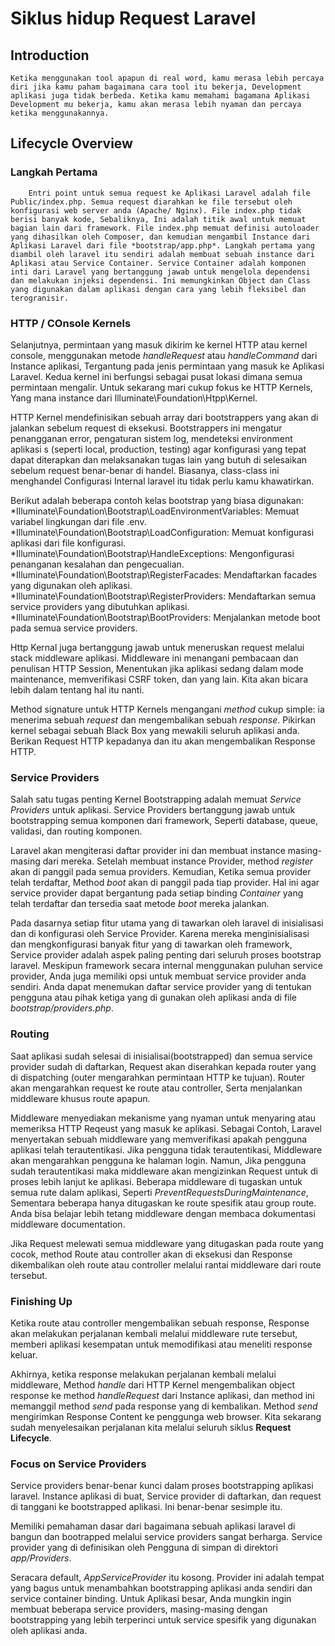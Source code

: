 # Siklus hidup Request Laravel
## Introduction
    Ketika menggunakan tool apapun di real word, kamu merasa lebih percaya diri jika kamu paham bagaimana cara tool itu bekerja, Development aplikasi juga tidak berbeda. Ketika kamu memahami bagamana Aplikasi Development mu bekerja, kamu akan merasa lebih nyaman dan percaya ketika menggunakannya.

## Lifecycle Overview

### Langkah Pertama
        Entri point untuk semua request ke Aplikasi Laravel adalah file Public/index.php. Semua request diarahkan ke file tersebut oleh konfigurasi web server anda (Apache/ Nginx). File index.php tidak berisi banyak kode, Sebaliknya, Ini adalah titik awal untuk memuat bagian lain dari framework. File index.php memuat definisi autoloader yang dihasilkan oleh Composer, dan kemudian mengambil Instance dari Aplikasi Laravel dari file *bootstrap/app.php*. Langkah pertama yang diambil oleh laravel itu sendiri adalah membuat sebuah instance dari Aplikasi atau Service Container. Service Container adalah komponen inti dari Laravel yang bertanggung jawab untuk mengelola dependensi dan melakukan injeksi dependensi. Ini memungkinkan Object dan Class yang digunakan dalam aplikasi dengan cara yang lebih fleksibel dan terogranisir.

### HTTP / COnsole Kernels
Selanjutnya, permintaan yang masuk dikirim ke kernel HTTP atau kernel console, menggunakan metode *handleRequest* atau *handleCommand* dari Instance aplikasi, Tergantung pada jenis permintaan yang masuk ke Aplikasi Laravel. Kedua kernel ini berfungsi sebagai pusat lokasi dimana semua permintaan mengalir. Untuk sekarang mari cukup fokus ke HTTP Kernels, Yang mana instance dari Illuminate\Foundation\Htpp\Kernel.

HTTP Kernel mendefinisikan sebuah array dari bootstrappers yang akan di jalankan sebelum request di eksekusi. Bootstrappers ini mengatur penangganan error, pengaturan sistem log, mendeteksi environment aplikasi s (seperti local, production, testing) agar konfigurasi yang tepat dapat diterapkan dan melaksanakan tugas lain yang butuh di selesaikan sebelum request benar-benar di handel. Biasanya, class-class ini menghandel Configurasi Internal laravel itu tidak perlu kamu khawatirkan.

Berikut adalah beberapa contoh kelas bootstrap yang biasa digunakan:
*Illuminate\Foundation\Bootstrap\LoadEnvironmentVariables: Memuat variabel lingkungan dari file .env.
*Illuminate\Foundation\Bootstrap\LoadConfiguration: Memuat konfigurasi aplikasi dari file konfigurasi.
*Illuminate\Foundation\Bootstrap\HandleExceptions: Mengonfigurasi penanganan kesalahan dan pengecualian.
*Illuminate\Foundation\Bootstrap\RegisterFacades: Mendaftarkan facades yang digunakan oleh aplikasi.
*Illuminate\Foundation\Bootstrap\RegisterProviders: Mendaftarkan semua service providers yang dibutuhkan aplikasi.
*Illuminate\Foundation\Bootstrap\BootProviders: Menjalankan metode boot pada semua service providers.

Http Kernal juga bertanggung jawab untuk meneruskan request melalui stack middleware aplikasi. Middleware ini menangani pembacaan dan penulisan HTTP Session, Menentukan jika aplikasi sedang dalam mode maintenance, memverifikasi CSRF token, dan yang lain. Kita akan bicara lebih dalam tentang hal itu nanti.

Method signature untuk HTTP Kernels mengangani *method* cukup simple: ia menerima sebuah *request* dan mengembalikan sebuah *response*. Pikirkan kernel sebagai sebuah Black Box yang mewakili seluruh aplikasi anda. Berikan Request HTTP kepadanya dan itu akan mengembalikan Response HTTP.

### Service Providers
Salah satu tugas penting Kernel Bootstrapping adalah memuat *Service Providers* untuk aplikasi. Service Providers bertanggung jawab untuk bootstrapping semua komponen dari framework, Seperti database, queue, validasi, dan routing komponen.

Laravel akan mengiterasi daftar provider ini dan membuat instance masing-masing dari mereka. Setelah membuat instance Provider, method *register* akan di panggil pada semua providers. Kemudian, Ketika semua provider telah terdaftar, Method *boot* akan di panggil pada tiap provider. Hal ini agar service provider dapat bergantung pada setiap binding *Container* yang telah terdaftar dan tersedia saat metode *boot* mereka jalankan.

Pada dasarnya setiap fitur utama yang di tawarkan oleh laravel di inisialisasi dan di konfigurasi oleh Service Provider. Karena mereka menginisialisasi dan mengkonfigurasi banyak fitur yang di tawarkan oleh framework, Service provider adalah aspek paling penting dari seluruh proses bootstrap laravel. Meskipun framework secara internal menggunakan puluhan service provider, Anda juga memiliki opsi untuk membuat service provider anda sendiri. Anda dapat menemukan daftar service provider yang di tentukan pengguna atau pihak ketiga yang di gunakan oleh aplikasi anda di file *bootstrap/providers.php*.

### Routing
Saat aplikasi sudah selesai di inisialisai(bootstrapped) dan semua service provider sudah di daftarkan, Request akan diserahkan kepada router yang di dispatching (outer mengarahkan permintaan HTTP ke tujuan). Router akan mengarahkan request ke route atau controller, Serta menjalankan middleware khusus route apapun.

Middleware menyediakan mekanisme yang nyaman untuk menyaring atau memeriksa HTTP Reqeust yang masuk ke aplikasi. Sebagai Contoh, Laravel menyertakan sebuah middleware yang memverifikasi apakah pengguna aplikasi telah terautentikasi. Jika pengguna tidak terautentikasi, Middleware akan mengarahkan pengguna ke halaman login. Namun, Jika pengguna sudah terautentikasi maka middleware akan mengizinkan Request untuk di proses lebih lanjut ke aplikasi. Beberapa middleware di tugaskan untuk semua rute dalam aplikasi, Seperti *PreventRequestsDuringMaintenance*, Sementara beberapa hanya ditugaskan ke route spesifik atau group route. Anda bisa belajar lebih tetang middleware dengan membaca dokumentasi middleware documentation.

Jika Request melewati semua middleware yang ditugaskan pada route yang cocok, method Route atau controller akan di eksekusi dan Response dikembalikan oleh route atau controller melalui rantai middleware dari route tersebut.

### Finishing Up
Ketika route atau controller mengembalikan sebuah response, Response akan melakukan perjalanan kembali melalui middleware rute tersebut, memberi aplikasi kesempatan untuk memodifikasi atau meneliti response keluar.

Akhirnya, ketika response melakukan perjalanan kembali melalui middleware, Method *handle* dari HTTP Kernel mengembalikan object response ke method *handleRequest* dari Instance aplikasi, dan method ini memanggil method *send* pada response yang di kembalikan. Method *send* mengirimkan Response Content ke penggunga web browser. Kita sekarang sudah menyelesaikan perjalanan kita melalui seluruh siklus __Request Lifecycle__.

### Focus on Service Providers
Service providers benar-benar kunci dalam proses bootstrapping aplikasi laravel. Instance aplikasi di buat, Service provider di daftarkan, dan request di tanggani ke bootstrapped aplikasi. Ini benar-benar sesimple itu.

Memiliki pemahaman dasar dari bagaimana sebuah aplikasi laravel di bangun dan bootrapped melalui service providers sangat berharga. Service provider yang di definisikan oleh Pengguna di simpan di direktori *app/Providers*.

Seracara default, *AppServiceProvider* itu kosong. Provider ini adalah tempat yang bagus untuk menambahkan bootstrapping aplikasi anda sendiri dan service container binding. Untuk Aplikasi besar, Anda mungkin ingin membuat beberapa service providers, masing-masing dengan bootstrapping yang lebih terperinci untuk service spesifik yang digunakan oleh aplikasi anda. 